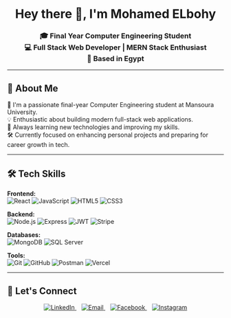 <h1 align="center">Hey there 👋, I'm Mohamed ELbohy</h1>

<h3 align="center">
🎓 Final Year Computer Engineering Student <br>
💻 Full Stack Web Developer | MERN Stack Enthusiast <br>
📍 Based in Egypt
</h3>

---

## 🚀 About Me

🔧 I'm a passionate final-year Computer Engineering student at Mansoura University.  
💡 Enthusiastic about building modern full-stack web applications.  
🧠 Always learning new technologies and improving my skills.  
🛠 Currently focused on enhancing personal projects and preparing for career growth in tech.

---

## 🛠 Tech Skills

**Frontend:**  
![React](https://img.shields.io/badge/React-61DAFB?logo=react&logoColor=black&style=for-the-badge) ![JavaScript](https://img.shields.io/badge/JavaScript-F7DF1E?logo=javascript&logoColor=black&style=for-the-badge) ![HTML5](https://img.shields.io/badge/HTML5-E34F26?logo=html5&logoColor=white&style=for-the-badge) ![CSS3](https://img.shields.io/badge/CSS3-1572B6?logo=css3&logoColor=white&style=for-the-badge)

**Backend:**  
![Node.js](https://img.shields.io/badge/Node.js-339933?logo=node.js&logoColor=white&style=for-the-badge) ![Express](https://img.shields.io/badge/Express-000000?logo=express&logoColor=white&style=for-the-badge) ![JWT](https://img.shields.io/badge/JWT-000000?logo=json-web-tokens&logoColor=white&style=for-the-badge) ![Stripe](https://img.shields.io/badge/Stripe-008CDD?logo=stripe&logoColor=white&style=for-the-badge)

**Databases:**  
![MongoDB](https://img.shields.io/badge/MongoDB-47A248?logo=mongodb&logoColor=white&style=for-the-badge) ![SQL Server](https://img.shields.io/badge/SQL_Server-CC2927?logo=microsoft-sql-server&logoColor=white&style=for-the-badge)

**Tools:**  
![Git](https://img.shields.io/badge/Git-F05032?logo=git&logoColor=white&style=for-the-badge) ![GitHub](https://img.shields.io/badge/GitHub-181717?logo=github&logoColor=white&style=for-the-badge) ![Postman](https://img.shields.io/badge/Postman-FF6C37?logo=postman&logoColor=white&style=for-the-badge) ![Vercel](https://img.shields.io/badge/Vercel-000000?logo=vercel&logoColor=white&style=for-the-badge)

---

## 🤝 Let's Connect

<p align="center">
  <a href="https://www.linkedin.com/in/mohammed-elbohy-770368268" target="_blank" rel="noopener noreferrer">
    <img src="https://img.shields.io/badge/LinkedIn-%230077B5.svg?style=for-the-badge&logo=linkedin&logoColor=white" alt="LinkedIn" />
  </a>&nbsp;&nbsp;
  <a href="mailto:elbohym33@gmail.com">
    <img src="https://img.shields.io/badge/Email-D14836?style=for-the-badge&logo=gmail&logoColor=white" alt="Email" />
  </a>&nbsp;&nbsp;
  <a href="https://www.facebook.com/mohamed.elbohy.179893" target="_blank" rel="noopener noreferrer">
    <img src="https://img.shields.io/badge/Facebook-1877F2?style=for-the-badge&logo=facebook&logoColor=white" alt="Facebook" />
  </a>&nbsp;&nbsp;
  <a href="https://www.instagram.com/mohamed.elbohy.20/" target="_blank" rel="noopener noreferrer">
    <img src="https://img.shields.io/badge/Instagram-E4405F?style=for-the-badge&logo=instagram&logoColor=white" alt="Instagram" />
  </a>
</p>
